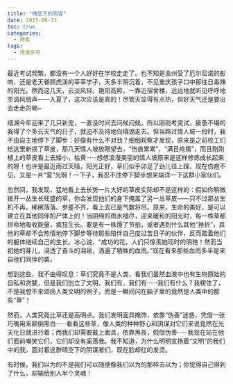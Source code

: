 ```yaml
---
title: "晴空下的阴谋"
date: 2015-06-11
toc: true
categories:
  - 随笔
tags:
  - 虎溪岁月
---
```


最近考试频繁，都没有一个人好好在学校走走了。也不知是渝州受了厄尔尼诺的影响，还是老天眷顾虎溪的莘莘学子，天多半阴沉着，不见重庆孩子口中那往日毒辣的阳光。然而这几天，云淡风轻，艳阳高照，一靠近宿舍楼，远远地就听见呼呼地空调风扇声——入夏了，这次应该是真的！尽管天显得有点热，但好天气还是要出去走走的嘛~

缙湖今年迎来了几只新宠，一直没时间去问候问候，所以刚刚考完试，疲惫不堪的我得了个多云天气的日子，就迫不及待地向缙湖走去。但当路过情人坡一段时，我不由自主地停下了脚步：好像有什么不对劲？细细观察才发现，原来是之前校工们给这里新换了草皮，那几天情人坡放眼望去，“伤痕累累”，“满目疮痍”，而且刚刚植上的草皮看上去矮小，枯黄······想想浪漫美丽的情人坡原来是这样修炼成长起来的呀！也许是最近雨过天晴，阳光正好，草们似乎卯足了劲儿往上蹿，现在伤疤不见，又是一片“夏”光啊！一下子，我忍不住停下脚步想来端详一下这群小家伙们。

忽然间，我发现，猛地看上去长势一片大好的草皮实际却不是这样的：假如你稍微拨开一丛生长旺盛的草，你会发现他们的身下掩盖了另一丛草皮——只不过那丛生机不再，稀稀落落、参差不齐，看上去已是气数将尽。原来，生命的美好，是可以建立在其他同伴的尸体上的！当阴绵的雨水褪尽，迎来暖和的阳光时，每一株草都拼命地吸收能量，疯狂生长。要是有一株慢了节拍，或者遇到什么其他“挫折”，其他的草却不会热情地停下脚步等待那些陪伴自己度过苦日子的伙伴，反而踏着他们的躯体继续自己的生长。冰心说，“成功的花，人们只惊羡她现时的明艳！然而当初她的芽儿，浸透了奋斗的泪泉，洒遍了牺牲的血雨。”现在看来那些血雨多半是来自他们同伴的罢。

想到这些，我不由得叹息：草们究竟不是人类，看我们虽然血液中也有生物原始的自私和贪婪，但是我们创立了文明，我们有，我们有······我们有什么？我楞住了，不是我想不来颂扬人类文明的例子，而是一瞬间闪在脑子里的竟然是人类中的那些“草”！

然而，人类究竟比草还是高明点。我们发明面具掩饰，依靠“伪善”迷惑，凭借一张巧嘴用来颠倒黑白······看看这些草，像人类的种种野心和阴谋对它们来说竟然在光天化日就进行着；而我们却需要戴上面具，依靠黑夜，假借伪善······我现在站在他们面前嘲笑它们，它们却没有奚落我。我不知道，为什么明明宣扬着“文明”的我们中的我，面对着这群晴空下的阴谋者们，现在脸却红的发烫。

有时候，我们以为的不是我们可以随便像我们以为的那样去以为；你觉得自己得到了什么，却输给别人半个灵魂！
